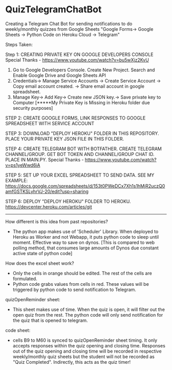 # QuizTelegramChatBot
Creating a Telegram Chat Bot for sending notifications to do weekly/monthly quizzes from Google Sheets
"Google Forms-> Google Sheets -> Python Code on Heroku Cloud -> Telegram"

Steps Taken:

Step 1: CREATING PRIVATE KEY ON GOOGLE DEVELOPERS CONSOLE
Special Thanks - https://www.youtube.com/watch?v=bu5wXjz2KvU
1. Go to Google Developers Console. Create New Project. Search and Enable Google Drive and Google Sheets API
2. Credentials-> Manage Service Accounts -> Create Service Account -> Copy email account created. -> Share email account in google spreadsheet.
3. Manage Key-> Add Key-> Create new JSON key.-> Save private key to Computer
[*****My Private Key is Missing in Heroku folder due security purposes]


STEP 2: CREATE GOOGLE FORMS, LINK RESPONSES TO GOOGLE SPREADSHEET WITH SERVICE ACCOUNT

STEP 3: DOWNLOAD "DEPLOY HEROKU" FOLDER IN THIS REPOSITORY. PLACE YOUR PRIVATE KEY JSON FILE IN THIS FOLDER.

STEP 4: CREATE TELEGRAM BOT WITH BOTFATHER. CREATE TELEGRAM CHANNEL/GROUP. GET BOT TOKEN AND CHANNEL/GROUP CHAT ID. PLACE IN MAIN.PY. 
Special Thanks - https://www.youtube.com/watch?v=ps1yeWwd6iA

STEP 5: SET UP YOUR EXCEL SPREADSHEET TO SEND DATA. SEE MY EXAMPLE: 
https://docs.google.com/spreadsheets/d/153t0PWeDCx7Xh1s1hMjR2uczQ0amfGSTKSLyhrVJ-20/edit?usp=sharing

STEP 6: DEPLOY "DEPLOY HEROKU" FOLDER TO HEROKU. https://devcenter.heroku.com/articles/git

******************
How different is this idea from past repositories?
- The python app makes use of 'Scheduler' Library. When deployed to Heroku as Worker and not Webapp, it puts python code to sleep until moment. Effective way to save on dynos. [This is compared to web polling method, that consumes large amounts of Dynos due constant active state of python code]

How does the excel sheet work?
- Only the cells in orange should be edited. The rest of the cells are formulated.
- Python code grabs values from cells in red. These values will be triggered by python code to send notification to Telegram.

quizOpenReminder sheet:
- This sheet makes use of time. When the quiz is open, it will filter out the open quiz from the rest. The python code will only send notification for the quiz that is opened to telegram.

code sheet:
- cells B9 to M60 is synced to quizOpenReminder sheet timing. It only accepts responses within the quiz opening and closing time. Responses out of the quiz opening and closing time will be recorded in respective weekly/monthly quiz sheets but the student will not be recorded as "Quiz Completed". Indirectly, this acts as the quiz timer!


